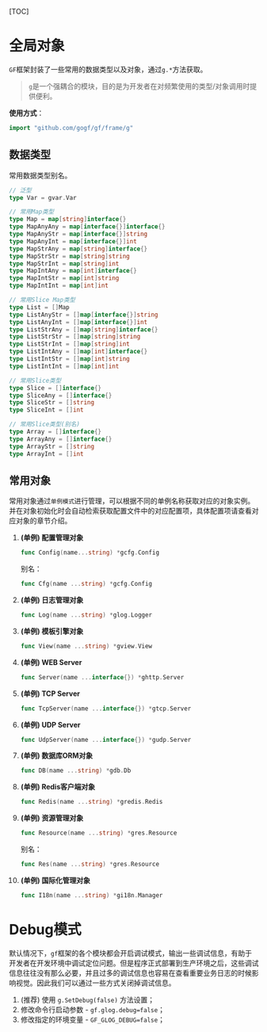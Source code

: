 
[TOC]


# 全局对象

`GF`框架封装了一些常用的数据类型以及对象，通过`g.*`方法获取。

> `g`是一个强耦合的模块，目的是为开发者在对频繁使用的类型/对象调用时提供便利。

**使用方式**：
```go
import "github.com/gogf/gf/frame/g"
```

## 数据类型

常用数据类型别名。

```go
// 泛型
type Var = gvar.Var

// 常用Map类型
type Map = map[string]interface{}
type MapAnyAny = map[interface{}]interface{}
type MapAnyStr = map[interface{}]string
type MapAnyInt = map[interface{}]int
type MapStrAny = map[string]interface{}
type MapStrStr = map[string]string
type MapStrInt = map[string]int
type MapIntAny = map[int]interface{}
type MapIntStr = map[int]string
type MapIntInt = map[int]int

// 常用Slice Map类型
type List = []Map
type ListAnyStr = []map[interface{}]string
type ListAnyInt = []map[interface{}]int
type ListStrAny = []map[string]interface{}
type ListStrStr = []map[string]string
type ListStrInt = []map[string]int
type ListIntAny = []map[int]interface{}
type ListIntStr = []map[int]string
type ListIntInt = []map[int]int

// 常用Slice类型
type Slice = []interface{}
type SliceAny = []interface{}
type SliceStr = []string
type SliceInt = []int

// 常用Slice类型(别名)
type Array = []interface{}
type ArrayAny = []interface{}
type ArrayStr = []string
type ArrayInt = []int
```

## 常用对象

常用对象通过`单例模式`进行管理，可以根据不同的单例名称获取对应的对象实例。并在对象初始化时会自动检索获取配置文件中的对应配置项，具体配置项请查看对应对象的章节介绍。

1. **(单例) 配置管理对象**
	```go
    func Config(name...string) *gcfg.Config
    ```
    别名：
    ```go
    func Cfg(name ...string) *gcfg.Config
    ```
1. **(单例) 日志管理对象**
	```go
    func Log(name ...string) *glog.Logger
    ```
1. **(单例) 模板引擎对象**
	```go
    func View(name ...string) *gview.View
    ```
1. **(单例) WEB Server**
	```go
    func Server(name ...interface{}) *ghttp.Server
    ```
1. **(单例) TCP Server**
	```go
    func TcpServer(name ...interface{}) *gtcp.Server
    ```
1. **(单例) UDP Server**
	```go
    func UdpServer(name ...interface{}) *gudp.Server
    ```
1. **(单例) 数据库ORM对象**
	```go
    func DB(name ...string) *gdb.Db
    ```
1. **(单例) Redis客户端对象**
	```go
    func Redis(name ...string) *gredis.Redis
    ```
1. **(单例) 资源管理对象**
	```go
    func Resource(name ...string) *gres.Resource
    ```
    别名：
    ```go
    func Res(name ...string) *gres.Resource
    ```
1. **(单例) 国际化管理对象**
	```go
    func I18n(name ...string) *gi18n.Manager
    ```


# Debug模式

默认情况下，`gf`框架的各个模块都会开启调试模式，输出一些调试信息，有助于开发者在开发环境中调试定位问题。但是程序正式部署到生产环境之后，这些调试信息往往没有那么必要，并且过多的调试信息也容易在查看重要业务日志的时候影响视觉。因此我们可以通过一些方式关闭掉调试信息。

1. (推荐) 使用 `g.SetDebug(false)` 方法设置；
2. 修改命令行启动参数 - ```gf.glog.debug=false```；
3. 修改指定的环境变量 - ```GF_GLOG_DEBUG=false```；


